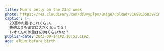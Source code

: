 ```yaml
---
title: Mum's belly on the 23rd week
photo: https://res.cloudinary.com/dz8vyplpm/image/upload/v1698135839/img_7606_tdhftp.jpg
caption: |-
  23週のお腹はこれくらい。
  先週よりも確実に大きくなってる！
  レオくんの体重は600gくらいかな？
publish-date: 2023-09-14T02:10:53.119Z
age: album.before_birth
---
```

